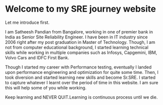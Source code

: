 # Welcome to my SRE journey website

Let me introduce first.

I am Satheesh Pandian from Bangalore, working in one of premier bank in India as Senior Site Reliability Engineer. 
I have been in IT industry since 2006 right after my post graduation in Master of Technology. 
Though, I am not from computer educational background, I started learning technical skills while working in multiple companies 
such as Infosys, Capgemini, IBM, Volvo Cars and IDFC First Bank.

Though I started my career with Performance testing, eventually I landed upon performance engineering and optimization for quite some time. 
Then, I took diversion and started learning new skills and become Sr.SRE. I started to capture whatever I learnt over the period of time in this website. 
I am sure this will help some of you while working.

Keep learning and NEVER QUIT.Learning is continuous process until we die. 

